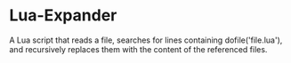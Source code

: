 # Lua-Expander
A Lua script that reads a file, searches for lines containing dofile('file.lua'), and recursively replaces them with the content of the referenced files. 
